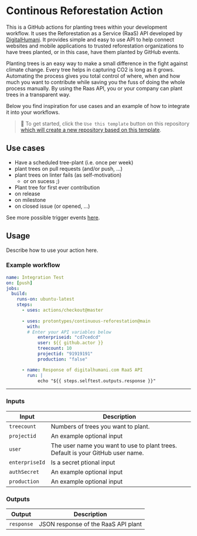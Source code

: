 # Continous Reforestation Action


This is a GitHub actions for planting trees within your development workflow. It uses the Reforestation as a Service (RaaS) API developed by [DigitalHumani](https://digitalhumani.com/).
It provides simple and easy to use API to help connect websites and mobile applications to trusted reforestation organizations to have trees planted, or in this case, have them planted by GitHub events.

Planting trees is an easy way to make a small difference in the fight against climate change. Every tree helps in capturing CO2 is long as it grows. Automating the process gives you total control of where, when and how much you want to contribute while saving you the fuss of doing the whole process manually. By using the Raas API, you or your company can plant trees in a transparent way. 

Below you find inspiration for use cases and an example of how to integrate it into your workflows.


> 🏁 To get started, click the `Use this template` button on this repository [which will create a new repository based on this template](https://github.blog/2019-06-06-generate-new-repositories-with-repository-templates/).


## Use cases

* Have a scheduled tree-plant (i.e. once per week)
* plant trees on pull requests (and/or push, ...)
* plant trees on linter fails (as self-motivation)
  * or on sucess ;)
* Plant tree for first ever contribution
* on release
* on milestone
* on closed issue (or opened, ...)

See more possible trigger events [here](https://docs.github.com/en/actions/reference/events-that-trigger-workflows).

## Usage

Describe how to use your action here.

### Example workflow

```yaml
name: Integration Test
on: [push]
jobs:
  build:
    runs-on: ubuntu-latest
    steps:
      - uses: actions/checkout@master
      
      - uses: protontypes/continuous-reforestation@main
        with:
        # Enter your API variables below
            enterpriseid: "cd7cedcd"
            user: ${{ github.actor }}
            treecount: 10
            projectid: "91919191"
            production: "false"

      - name: Response of digitalhumani.com RaaS API
        run: |
            echo "${{ steps.selftest.outputs.response }}"
```
---

### Inputs

| Input            | Description                           |
|------------------|---------------------------------------|
| `treecount`      | Numbers of trees you want to plant.   |
| `projectid`      | An example optional input             |
| `user`           | The user name you want to use to plant trees. Default is your GitHub user name.   |
| `enterpriseId`   | Is a secret ptional input             |
| `authSecret`     | An example optional input             |
| `production`     | An example optional input             |

### Outputs

| Output               | Description                           |
|----------------------|---------------------------------------|
| `response`           | JSON response of the RaaS API plant   |
